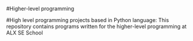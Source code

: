#Higher-level programming

#High level programming projects based in Python language:
This repository contains programs written for the higher-level programming at ALX SE School

